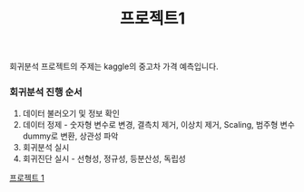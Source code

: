 ﻿---
title: '프로젝트1'
slug: 3-6
category: '3. 회귀분석'
---

회귀분석 프로젝트의 주제는 kaggle의 중고차 가격 예측입니다.

### 회귀분석 진행 순서

1. 데이터 불러오기 및 정보 확인
2. 데이터 정제 - 숫자형 변수로 변경, 결측치 제거, 이상치 제거, Scaling, 범주형 변수 dummy로 변환, 상관성 파악
3. 회귀분석 실시
4. 회귀진단 실시 - 선형성, 정규성, 등분산성, 독립성

[프로젝트 1](https://colab.research.google.com/drive/15ONbuLEBeeD9XoMWUoNmtQj90gblhjIx)


